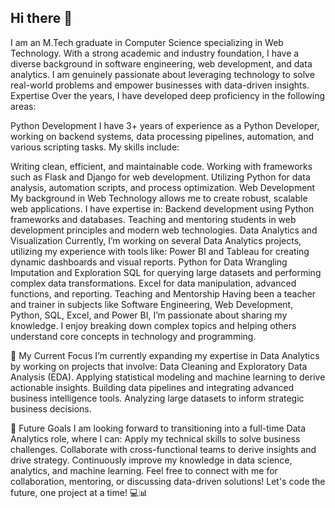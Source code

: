 ## Hi there 👋


I am an M.Tech graduate in Computer Science specializing in Web Technology. With a strong academic and industry foundation, I have a diverse background in software engineering, web development, and data analytics. I am genuinely passionate about leveraging technology to solve real-world problems and empower businesses with data-driven insights.
Expertise
Over the years, I have developed deep proficiency in the following areas:

Python Development
I have 3+ years of experience as a Python Developer, working on backend systems, data processing pipelines, automation, and various scripting tasks. My skills include:

Writing clean, efficient, and maintainable code.
Working with frameworks such as Flask and Django for web development.
Utilizing Python for data analysis, automation scripts, and process optimization.
Web Development
My background in Web Technology allows me to create robust, scalable web applications. I have expertise in:
Backend development using Python frameworks and databases.
Teaching and mentoring students in web development principles and modern web technologies.
Data Analytics and Visualization
Currently, I’m working on several Data Analytics projects, utilizing my experience with tools like:
Power BI and Tableau for creating dynamic dashboards and visual reports.
Python for Data Wrangling Imputation and Exploration
SQL for querying large datasets and performing complex data transformations.
Excel for data manipulation, advanced functions, and reporting.
Teaching and Mentorship
Having been a teacher and trainer in subjects like Software Engineering, Web Development, Python, SQL, Excel, and Power BI, I’m passionate about sharing my knowledge. I enjoy breaking down complex topics and helping others understand core concepts in technology and programming.

🚀 My Current Focus
I’m currently expanding my expertise in Data Analytics by working on projects that involve:
Data Cleaning and Exploratory Data Analysis (EDA).
Applying statistical modeling and machine learning to derive actionable insights.
Building data pipelines and integrating advanced business intelligence tools.
Analyzing large datasets to inform strategic business decisions.

🎯 Future Goals
I am looking forward to transitioning into a full-time Data Analytics role, where I can:
Apply my technical skills to solve business challenges.
Collaborate with cross-functional teams to derive insights and drive strategy.
Continuously improve my knowledge in data science, analytics, and machine learning.
Feel free to connect with me for collaboration, mentoring, or discussing data-driven solutions! Let's code the future, one project at a time! 💻📊
